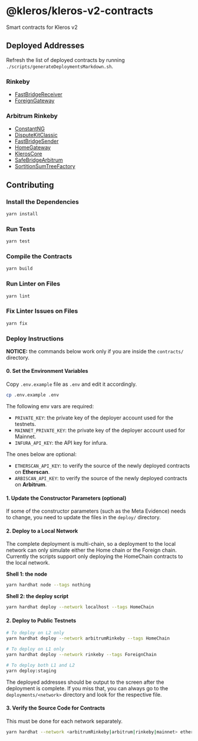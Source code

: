 # @kleros/kleros-v2-contracts

Smart contracts for Kleros v2

## Deployed Addresses

Refresh the list of deployed contracts by running `./scripts/generateDeploymentsMarkdown.sh`.

### Rinkeby

- [FastBridgeReceiver](https://rinkeby.etherscan.io/address/0x300CbF0829762FeDc90287D08aeDf261EE6ED8eB)
- [ForeignGateway](https://rinkeby.etherscan.io/address/0x8F1a2B8F9b04320375856580Fc6B1669Cb12a9EE)

### Arbitrum Rinkeby

- [ConstantNG](https://testnet.arbiscan.io/address/0x4401A368dea8D5761AEEFfd3c4a674086dea0666)
- [DisputeKitClassic](https://testnet.arbiscan.io/address/0xD78DCddE2C5a2Bd4BB246Bc7dB6994b95f7c442C)
- [FastBridgeSender](https://testnet.arbiscan.io/address/0x34E520dc1d2Db660113b64724e14CEdCD01Ee879)
- [HomeGateway](https://testnet.arbiscan.io/address/0x4d18b9792e0D8F5aF696E71dBEDff8fcBEed6e8C)
- [KlerosCore](https://testnet.arbiscan.io/address/0x5A407DcbD0F83ECbc1894C4B4f8Fc5b699D4822F)
- [SafeBridgeArbitrum](https://testnet.arbiscan.io/address/0x68eE49dfD9d76f3386257a3D0e0A85c0A5519bBD)
- [SortitionSumTreeFactory](https://testnet.arbiscan.io/address/0xf02733d9e5CbfE67B54F165b0277E1995106D526)

## Contributing

### Install the Dependencies

```bash
yarn install
```

### Run Tests

```bash
yarn test
```

### Compile the Contracts

```bash
yarn build
```

### Run Linter on Files

```bash
yarn lint
```

### Fix Linter Issues on Files

```bash
yarn fix
```

### Deploy Instructions

**NOTICE:** the commands below work only if you are inside the `contracts/` directory.

#### 0. Set the Environment Variables

Copy `.env.example` file as `.env` and edit it accordingly.

```bash
cp .env.example .env
```

The following env vars are required:

- `PRIVATE_KEY`: the private key of the deployer account used for the testnets.
- `MAINNET_PRIVATE_KEY`: the private key of the deployer account used for Mainnet.
- `INFURA_API_KEY`: the API key for infura.

The ones below are optional:

- `ETHERSCAN_API_KEY`: to verify the source of the newly deployed contracts on **Etherscan**.
- `ARBISCAN_API_KEY`: to verify the source of the newly deployed contracts on **Arbitrum**.

#### 1. Update the Constructor Parameters (optional)

If some of the constructor parameters (such as the Meta Evidence) needs to change, you need to update the files in the `deploy/` directory.

#### 2. Deploy to a Local Network

The complete deployment is multi-chain, so a deployment to the local network can only simulate either the Home chain or the Foreign chain.
Currently the scripts support only deploying the HomeChain contracts to the local network.

**Shell 1: the node**

```bash
yarn hardhat node --tags nothing
```

**Shell 2: the deploy script**

```bash
yarn hardhat deploy --network localhost --tags HomeChain
```

#### 2. Deploy to Public Testnets

```bash
# To deploy on L2 only
yarn hardhat deploy --network arbitrumRinkeby --tags HomeChain

# To deploy on L1 only
yarn hardhat deploy --network rinkeby --tags ForeignChain

# To deploy both L1 and L2
yarn deploy:staging
```

The deployed addresses should be output to the screen after the deployment is complete.
If you miss that, you can always go to the `deployments/<network>` directory and look for the respective file.

#### 3. Verify the Source Code for Contracts

This must be done for each network separately.

```bash
yarn hardhat --network <arbitrumRinkeby|arbitrum|rinkeby|mainnet> etherscan-verify
```
